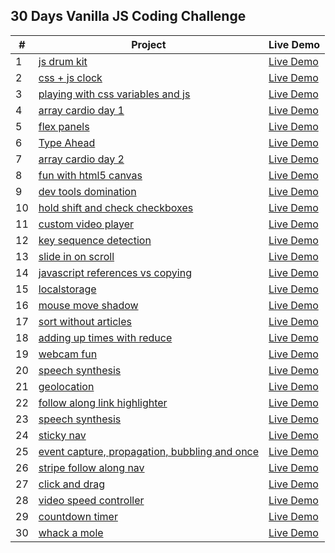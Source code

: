 ## 30 Days Vanilla JS Coding Challenge

| # | Project | Live Demo |
| --- | --- | --- |
| 1 | [js drum kit](https://github.com/busracagliyan/JavaScript30/tree/main/01%20-%20js%20drum%20kit) | [Live Demo](/%01%20-%20js%20drum%20kit/index.html) |
| 2 | [css + js clock](https://github.com/busracagliyan/JavaScript30/tree/main/02%20-%20css%20%2B%20js%20clock) | [Live Demo](/%02%20-%20css%20%2B%20js%20clock/index.html) |
| 3 | [playing with css variables and js](https://github.com/busracagliyan/JavaScript30/tree/main/03%20-%20playing%20with%20css%20variables%20and%20js) | [Live Demo](%03%20-%20playing%20with%20css%20variables%20and%20js/index.html) |
| 4 | [array cardio day 1](https://github.com/busracagliyan/JavaScript30/tree/main/04%20-%20array%20cardio%20day%201) | [Live Demo](%04%20-%20array%20cardio%20day%201/index.html) |
| 5 | [flex panels](https://github.com/busracagliyan/JavaScript30/tree/main/05%20-%20flex%20panels) | [Live Demo](%05%20-%20flex%20panels/index.html) |
| 6 | [Type Ahead](https://github.com/busracagliyan/JavaScript30/tree/main/06%20-%20Type%20Ahead) | [Live Demo](%06%20-%20Type%20Ahead/index.html) |
| 7 | [array cardio day 2](https://github.com/busracagliyan/JavaScript30/tree/main/07%20-%20array%20cardio%20day%202) | [Live Demo](%07%20-%20array%20cardio%20day%202/index.html) |
| 8 | [fun with html5 canvas](https://github.com/busracagliyan/JavaScript30/tree/main/08%20-%20fun%20with%20html5%20canvas) | [Live Demo](%08%20-%20fun%20with%20html5%20canvas/index.html) |
| 9 | [dev tools domination](https://github.com/busracagliyan/JavaScript30/tree/main/09%20-%20dev%20tools%20domination) | [Live Demo](%09%20-%20dev%20tools%20domination/index.html) |
| 10 | [hold shift and check checkboxes](https://github.com/busracagliyan/JavaScript30/tree/main/10%20-%20hold%20shift%20and%20check%20checkboxes) | [Live Demo](%10%20-%20hold%20shift%20and%20check%20checkboxes/index.html) |
| 11 | [custom video player](https://github.com/busracagliyan/JavaScript30/tree/main/11%20-%20custom%20video%20player) | [Live Demo](%11%20-%20custom%20video%20player/index.html) |
| 12 | [key sequence detection](https://github.com/busracagliyan/JavaScript30/tree/main/12%20-%20key%20sequence%20detection) | [Live Demo](%12%20-%20key%20sequence%20detection/index.html) |
| 13 | [slide in on scroll](https://github.com/busracagliyan/JavaScript30/tree/main/13%20-%20slide%20in%20on%20scroll) | [Live Demo](%13%20-%20slide%20in%20on%20scroll/index.html) |
| 14 | [javascript references vs copying](https://github.com/busracagliyan/JavaScript30/tree/main/14%20-%20javascript%20references%20vs%20copying) | [Live Demo](%14%20-%20javascript%20references%20vs%20copying/index.html) |
| 15 | [localstorage](https://github.com/busracagliyan/JavaScript30/tree/main/15%20-%20localstorage) | [Live Demo](%15%20-%20localstorage/index.html) |
| 16 | [mouse move shadow](https://github.com/busracagliyan/JavaScript30/tree/main/16%20-%20mouse%20move%20shadow) | [Live Demo](%16%20-%20mouse%20move%20shadow/index.html) |
| 17 | [sort without articles](https://github.com/busracagliyan/JavaScript30/tree/main/17%20-%20sort%20without%20articles) | [Live Demo](%17%20-%20sort%20without%20articles) |
| 18 | [adding up times with reduce](https://github.com/busracagliyan/JavaScript30/tree/main/18%20-%20adding%20up%20times%20with%20reduce) | [Live Demo](%18%20-%20adding%20up%20times%20with%20reduce/index.html) |
| 19 | [webcam fun](https://github.com/busracagliyan/JavaScript30/tree/main/19%20-%20webcam%20fun) | [Live Demo](%19%20-%20webcam%20fun/index.html) |
| 20 | [speech synthesis](https://github.com/busracagliyan/JavaScript30/tree/main/20%20-%20speech%20synthesis) | [Live Demo](%20%20-%20speech%20synthesis/index.html) |
| 21 | [geolocation](https://github.com/busracagliyan/JavaScript30/tree/main/21%20-%20geolocation) | [Live Demo](%21%20-%20geolocation/index.html) |
| 22 | [follow along link highlighter](https://github.com/busracagliyan/JavaScript30/tree/main/22%20-%20follow%20along%20link%20highlighter) | [Live Demo](%22%20-%20follow%20along%20link%20highlighter/index.html) |
| 23 | [speech synthesis](https://github.com/busracagliyan/JavaScript30/tree/main/23%20-%20speech%20synthesis) | [Live Demo](%23%20-%20speech%20synthesis/index.html) |
| 24 | [sticky nav](https://github.com/busracagliyan/JavaScript30/tree/main/24%20-%20sticky%20nav) | [Live Demo](%24%20-%20sticky%20nav/index.html) |
| 25 | [event capture, propagation, bubbling and once](https://github.com/busracagliyan/JavaScript30/tree/main/25%20-%20event%20capture%2C%20propagation%2C%20bubbling%20and%20once) | [Live Demo](%25%20-%20event%20capture%2C%20propagation%2C%20bubbling%20and%20once/index.html) |
| 26 | [stripe follow along nav](https://github.com/busracagliyan/JavaScript30/tree/main/26%20-%20stripe%20follow%20along%20nav) | [Live Demo](%26%20-%20stripe%20follow%20along%20nav/index.html) |
| 27 | [click and drag](https://github.com/busracagliyan/JavaScript30/tree/main/27%20-%20click%20and%20drag) | [Live Demo](%27%20-%20click%20and%20drag/index.html) |
| 28 | [video speed controller](https://github.com/busracagliyan/JavaScript30/tree/main/28%20-%20video%20speed%20controller) | [Live Demo](%28%20-%20video%20speed%20controller/index.html) |
| 29 | [countdown timer](https://github.com/busracagliyan/JavaScript30/tree/main/29%20-%20countdown%20timer) | [Live Demo](%29%20-%20countdown%20timer/index.html) |
| 30 | [whack a mole](https://github.com/busracagliyan/JavaScript30/tree/main/30%20-%20whack%20a%20mole) | [Live Demo](https://busracagliyan.github.io/JavaScript30/30%20-%20whack%20a%20mole/index.html) |
